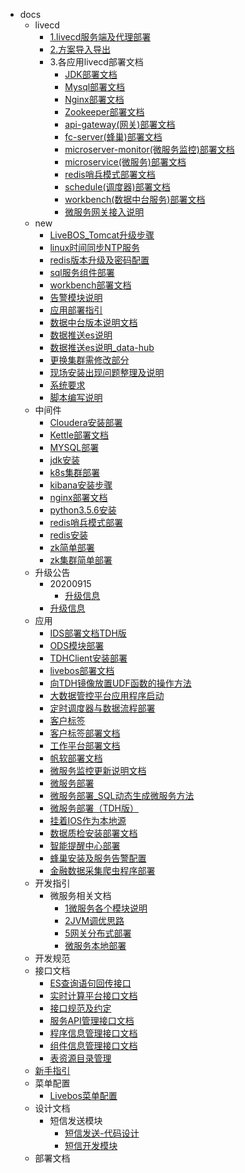 * docs
  * livecd
    * [1.livecd服务端及代理部署](/docsify/docs/livecd/1.livecd服务端及代理部署)
    * [2.方案导入导出](/docsify/docs/livecd/2.方案导入导出)
    * 3.各应用livecd部署文档
      * [JDK部署文档](/docsify/docs/livecd/3.各应用livecd部署文档/JDK部署文档)
      * [Mysql部署文档](/docsify/docs/livecd/3.各应用livecd部署文档/Mysql部署文档)
      * [Nginx部署文档](/docsify/docs/livecd/3.各应用livecd部署文档/Nginx部署文档)
      * [Zookeeper部署文档](/docsify/docs/livecd/3.各应用livecd部署文档/Zookeeper部署文档)
      * [api-gateway(网关)部署文档](/docsify/docs/livecd/3.各应用livecd部署文档/api-gateway(网关)部署文档)
      * [fc-server(蜂巢)部署文档](/docsify/docs/livecd/3.各应用livecd部署文档/fc-server(蜂巢)部署文档)
      * [microserver-monitor(微服务监控)部署文档](/docsify/docs/livecd/3.各应用livecd部署文档/microserver-monitor(微服务监控)部署文档)
      * [microservice(微服务)部署文档](/docsify/docs/livecd/3.各应用livecd部署文档/microservice(微服务)部署文档)
      * [redis哨兵模式部署文档](/docsify/docs/livecd/3.各应用livecd部署文档/redis哨兵模式部署文档)
      * [schedule(调度器)部署文档](/docsify/docs/livecd/3.各应用livecd部署文档/schedule(调度器)部署文档)
      * [workbench(数据中台服务)部署文档](/docsify/docs/livecd/3.各应用livecd部署文档/workbench(数据中台服务)部署文档)
      * [微服务网关接入说明](/docsify/docs/livecd/3.各应用livecd部署文档/微服务网关接入说明)
  * new
    * [LiveBOS_Tomcat升级步骤](/docsify/docs/new/LiveBOS_Tomcat升级步骤)
    * [linux时间同步NTP服务](/docsify/docs/new/linux时间同步NTP服务)
    * [redis版本升级及密码配置](/docsify/docs/new/redis版本升级及密码配置)
    * [sql服务组件部署](/docsify/docs/new/sql服务组件部署)
    * [workbench部署文档](/docsify/docs/new/workbench部署文档)
    * [告警模块说明](/docsify/docs/new/告警模块说明)
    * [应用部署指引](/docsify/docs/new/应用部署指引)
    * [数据中台版本说明文档](/docsify/docs/new/数据中台版本说明文档)
    * [数据推送es说明](/docsify/docs/new/数据推送es说明)
    * [数据推送es说明_data-hub](/docsify/docs/new/数据推送es说明_data-hub)
    * [更换集群需修改部分](/docsify/docs/new/更换集群需修改部分)
    * [现场安装出现问题整理及说明](/docsify/docs/new/现场安装出现问题整理及说明)
    * [系统要求](/docsify/docs/new/系统要求)
    * [脚本编写说明](/docsify/docs/new/脚本编写说明)
  * 中间件
    * [Cloudera安装部署](/docsify/docs/中间件/Cloudera安装部署)
    * [Kettle部署文档](/docsify/docs/中间件/Kettle部署文档)
    * [MYSQL部署](/docsify/docs/中间件/MYSQL部署)
    * [jdk安装](/docsify/docs/中间件/jdk安装)
    * [k8s集群部署](/docsify/docs/中间件/k8s集群部署)
    * [kibana安装步骤](/docsify/docs/中间件/kibana安装步骤)
    * [nginx部署文档](/docsify/docs/中间件/nginx部署文档)
    * [python3.5.6安装](/docsify/docs/中间件/python3.5.6安装)
    * [redis哨兵模式部署](/docsify/docs/中间件/redis哨兵模式部署)
    * [redis安装](/docsify/docs/中间件/redis安装)
    * [zk简单部署](/docsify/docs/中间件/zk简单部署)
    * [zk集群简单部署](/docsify/docs/中间件/zk集群简单部署)
  * 升级公告
    * 20200915
      * [升级信息](/docsify/docs/升级公告/20200915/升级信息)
    * [升级信息](/docsify/docs/升级公告/升级信息)
  * 应用
    * [IDS部署文档TDH版](/docsify/docs/应用/IDS部署文档TDH版)
    * [ODS模块部署](/docsify/docs/应用/ODS模块部署)
    * [TDHClient安装部署](/docsify/docs/应用/TDHClient安装部署)
    * [livebos部署文档](/docsify/docs/应用/livebos部署文档)
    * [向TDH镜像放置UDF函数的操作方法](/docsify/docs/应用/向TDH镜像放置UDF函数的操作方法)
    * [大数据管控平台应用程序启动](/docsify/docs/应用/大数据管控平台应用程序启动)
    * [定时调度器与数据流程部署](/docsify/docs/应用/定时调度器与数据流程部署)
    * [客户标签](/docsify/docs/应用/客户标签)
    * [客户标签部署文档](/docsify/docs/应用/客户标签部署文档)
    * [工作平台部署文档](/docsify/docs/应用/工作平台部署文档)
    * [帆软部署文档](/docsify/docs/应用/帆软部署文档)
    * [微服务监控更新说明文档](/docsify/docs/应用/微服务监控更新说明文档)
    * [微服务部署](/docsify/docs/应用/微服务部署)
    * [微服务部署_SQL动态生成微服务方法](/docsify/docs/应用/微服务部署_SQL动态生成微服务方法)
    * [微服务部署（TDH版）](/docsify/docs/应用/微服务部署（TDH版）)
    * [挂着IOS作为本地源](/docsify/docs/应用/挂着IOS作为本地源)
    * [数据质检安装部署文档](/docsify/docs/应用/数据质检安装部署文档)
    * [智能提醒中心部署](/docsify/docs/应用/智能提醒中心部署)
    * [蜂巢安装及服务告警配置](/docsify/docs/应用/蜂巢安装及服务告警配置)
    * [金融数据采集爬虫程序部署](/docsify/docs/应用/金融数据采集爬虫程序部署)
  * 开发指引
    * 微服务相关文档
      * [1微服务各个模块说明](/docsify/docs/开发指引/微服务相关文档/1微服务各个模块说明)
      * [2JVM调优思路](/docsify/docs/开发指引/微服务相关文档/2JVM调优思路)
      * [5网关分布式部署](/docsify/docs/开发指引/微服务相关文档/5网关分布式部署)
      * [微服务本地部署](/docsify/docs/开发指引/微服务相关文档/微服务本地部署)
  * 开发规范
  * 接口文档
    * [ES查询语句回传接口](/docsify/docs/接口文档/ES查询语句回传接口)
    * [实时计算平台接口文档](/docsify/docs/接口文档/实时计算平台接口文档)
    * [接口规范及约定](/docsify/docs/接口文档/接口规范及约定)
    * [服务API管理接口文档](/docsify/docs/接口文档/服务API管理接口文档)
    * [程序信息管理接口文档](/docsify/docs/接口文档/程序信息管理接口文档)
    * [组件信息管理接口文档](/docsify/docs/接口文档/组件信息管理接口文档)
    * [表资源目录管理](/docsify/docs/接口文档/表资源目录管理)
  * [新手指引](/docsify/docs/新手指引)
  * 菜单配置
    * [Livebos菜单配置](/docsify/docs/菜单配置/Livebos菜单配置)
  * 设计文档
    * 短信发送模块
      * [短信发送-代码设计](/docsify/docs/设计文档/短信发送模块/短信发送-代码设计)
      * [短信开发模块](/docsify/docs/设计文档/短信发送模块/短信开发模块)
  * 部署文档
